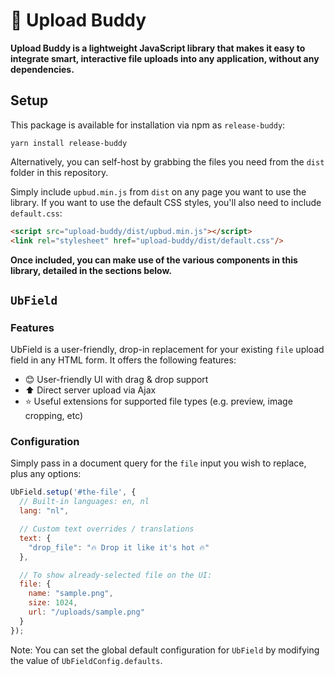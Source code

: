 # 💚 Upload Buddy
**Upload Buddy is a lightweight JavaScript library that makes it easy to integrate smart, interactive file uploads into any application, without any dependencies.**

## Setup
This package is available for installation via npm as `release-buddy`:

```shell script
yarn install release-buddy
```

Alternatively, you can self-host by grabbing the files you need from the `dist` folder in this repository.

Simply include `upbud.min.js` from `dist` on any page you want to use the library. If you want to use the default CSS styles, you'll also need to include `default.css`:

```html
<script src="upload-buddy/dist/upbud.min.js"></script>
<link rel="stylesheet" href="upload-buddy/dist/default.css"/>
```

**Once included, you can make use of the various components in this library, detailed in the sections below.**

## `UbField`

### Features
UbField is a user-friendly, drop-in replacement for your existing `file` upload field in any HTML form. It offers the following features:

- 😊 User-friendly UI with drag & drop support
- ⬆ Direct server upload via Ajax
- ⭐ Useful extensions for supported file types (e.g. preview, image cropping, etc)

### Configuration
Simply pass in a document query for the `file` input you wish to replace, plus any options:

```javascript
UbField.setup('#the-file', {
  // Built-in languages: en, nl
  lang: "nl",

  // Custom text overrides / translations
  text: {
    "drop_file": "🔥 Drop it like it's hot 🔥"
  },

  // To show already-selected file on the UI:
  file: {
    name: "sample.png",
    size: 1024,
    url: "/uploads/sample.png"
  }
});
```

Note: You can set the global default configuration for `UbField` by modifying the value of `UbFieldConfig.defaults`.
